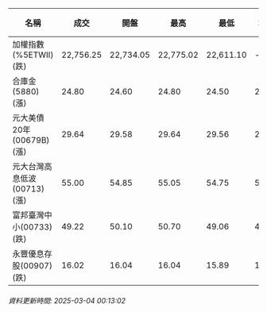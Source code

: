 | 名稱 | 成交 | 開盤 | 最高 | 最低 | 均價 | 成交金額(億) | 昨收 | 漲跌幅 | 漲跌 | 總量 | 昨量 | 振幅 |
| -------- | -------- | -------- | -------- |-------- | -------- | -------- |-------- |-------- |-------- | -------- | -------- |-------- |
|加權指數(%5ETWII) (跌)|22,756.25|22,734.05|22,775.02|22,611.10|-|4,208.00|23,053.18|1.29%|296.93|7,224,378|0|0.71%|
|合庫金(5880) (漲)|24.80|24.60|24.80|24.50|24.66|4.61|24.55|1.02%|0.25|18,676|15,688|1.22%|
|元大美債20年(00679B) (漲)|29.64|29.58|29.64|29.56|29.60|26.63|29.51|0.44%|0.13|89,966|91,310|0.27%|
|元大台灣高息低波(00713) (漲)|55.00|54.85|55.05|54.75|54.90|9.60|54.95|0.09%|0.05|17,486|11,847|0.55%|
|富邦臺灣中小(00733) (跌)|49.22|50.10|50.70|49.06|49.42|2.19|50.70|2.92%|1.48|4,432|2,016|3.23%|
|永豐優息存股(00907) (跌)|16.02|16.04|16.04|15.89|15.98|0.305|16.04|0.12%|0.02|1,910|2,777|0.94%|
###### 資料更新時間: 2025-03-04 00:13:02